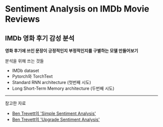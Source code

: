 # Sentiment Analysis on IMDb Movie Reviews
## IMDb 영화 후기 감성 분석

**영화 후기에 쓰인 문장이 긍정적인지 부정적인지를 구별하는 모델 만들어보기**

분석을 위해 쓰는 것들
- IMDb dataset
- Pytorch와 TorchText
- Standard RNN architecture (첫번째 시도)
- Long Short-Term Memory architecture (두번째 시도)
---
참고한 자료
- [Ben Trevett의 'Simple Sentiment Analysis'](https://github.com/bentrevett/pytorch-sentiment-analysis/blob/master/1%20-%20Simple%20Sentiment%20Analysis.ipynb)
- [Ben Trevett의 'Upgrade Sentiment Analysis'](https://github.com/bentrevett/pytorch-sentiment-analysis/blob/master/2%20-%20Upgraded%20Sentiment%20Analysis.ipynb)

